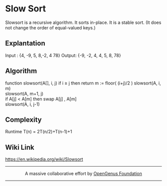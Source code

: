 # Slow Sort

Slowsort is a recursive algorithm. It sorts in-place.
It is a stable sort. (It does not change the order of equal-valued keys.)

## Explantation

Input : {4, -9, 5, 8,-2, 4 78}
Output: {-9, -2, 4, 4, 5, 8, 78}

## Algorithm

function slowsort(A[], i, j)
    if i ≥ j then
        return
    m := floor( (i+j)/2 )
    slowsort(A, i, m)                  
    slowsort(A, m+1, j)                
    if A[j] < A[m] then
        swap A[j] , A[m]               
    slowsort(A, i, j-1)

## Complexity

Runtime T(n) = 2T(n/2)+T(n-1)+1

## Wiki Link

https://en.wikipedia.org/wiki/Slowsort

---
<p align="center">
	A massive collaborative effort by <a href="https://github.com/OpenGenus/cosmos">OpenGenus Foundation</a> 
</p>

---